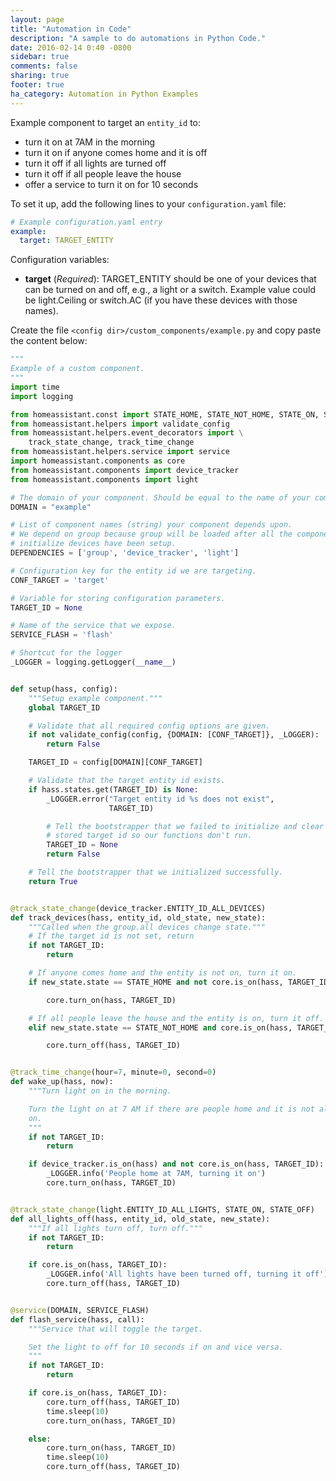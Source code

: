 ```yaml
---
layout: page
title: "Automation in Code"
description: "A sample to do automations in Python Code."
date: 2016-02-14 0:40 -0800
sidebar: true
comments: false
sharing: true
footer: true
ha_category: Automation in Python Examples
---
```


Example component to target an `entity_id` to:

 - turn it on at 7AM in the morning
 - turn it on if anyone comes home and it is off
 - turn it off if all lights are turned off
 - turn it off if all people leave the house
 - offer a service to turn it on for 10 seconds

To set it up, add the following lines to your `configuration.yaml` file:

```yaml
# Example configuration.yaml entry
example:
  target: TARGET_ENTITY
```

Configuration variables:

- **target** (*Required*): TARGET_ENTITY should be one of your devices that can be turned on and off, e.g., a light or a switch. Example value could be light.Ceiling or switch.AC (if you have these devices with those names).

Create the file `<config dir>/custom_components/example.py` and copy paste the content below:


```python
"""
Example of a custom component.
"""
import time
import logging

from homeassistant.const import STATE_HOME, STATE_NOT_HOME, STATE_ON, STATE_OFF
from homeassistant.helpers import validate_config
from homeassistant.helpers.event_decorators import \
    track_state_change, track_time_change
from homeassistant.helpers.service import service
import homeassistant.components as core
from homeassistant.components import device_tracker
from homeassistant.components import light

# The domain of your component. Should be equal to the name of your component.
DOMAIN = "example"

# List of component names (string) your component depends upon.
# We depend on group because group will be loaded after all the components that
# initialize devices have been setup.
DEPENDENCIES = ['group', 'device_tracker', 'light']

# Configuration key for the entity id we are targeting.
CONF_TARGET = 'target'

# Variable for storing configuration parameters.
TARGET_ID = None

# Name of the service that we expose.
SERVICE_FLASH = 'flash'

# Shortcut for the logger
_LOGGER = logging.getLogger(__name__)


def setup(hass, config):
    """Setup example component."""
    global TARGET_ID

    # Validate that all required config options are given.
    if not validate_config(config, {DOMAIN: [CONF_TARGET]}, _LOGGER):
        return False

    TARGET_ID = config[DOMAIN][CONF_TARGET]

    # Validate that the target entity id exists.
    if hass.states.get(TARGET_ID) is None:
        _LOGGER.error("Target entity id %s does not exist",
                      TARGET_ID)

        # Tell the bootstrapper that we failed to initialize and clear the
        # stored target id so our functions don't run.
        TARGET_ID = None
        return False

    # Tell the bootstrapper that we initialized successfully.
    return True


@track_state_change(device_tracker.ENTITY_ID_ALL_DEVICES)
def track_devices(hass, entity_id, old_state, new_state):
    """Called when the group.all devices change state."""
    # If the target id is not set, return
    if not TARGET_ID:
        return

    # If anyone comes home and the entity is not on, turn it on.
    if new_state.state == STATE_HOME and not core.is_on(hass, TARGET_ID):

        core.turn_on(hass, TARGET_ID)

    # If all people leave the house and the entity is on, turn it off.
    elif new_state.state == STATE_NOT_HOME and core.is_on(hass, TARGET_ID):

        core.turn_off(hass, TARGET_ID)


@track_time_change(hour=7, minute=0, second=0)
def wake_up(hass, now):
    """Turn light on in the morning.

    Turn the light on at 7 AM if there are people home and it is not already
    on.
    """
    if not TARGET_ID:
        return

    if device_tracker.is_on(hass) and not core.is_on(hass, TARGET_ID):
        _LOGGER.info('People home at 7AM, turning it on')
        core.turn_on(hass, TARGET_ID)


@track_state_change(light.ENTITY_ID_ALL_LIGHTS, STATE_ON, STATE_OFF)
def all_lights_off(hass, entity_id, old_state, new_state):
    """If all lights turn off, turn off."""
    if not TARGET_ID:
        return

    if core.is_on(hass, TARGET_ID):
        _LOGGER.info('All lights have been turned off, turning it off')
        core.turn_off(hass, TARGET_ID)


@service(DOMAIN, SERVICE_FLASH)
def flash_service(hass, call):
    """Service that will toggle the target.

    Set the light to off for 10 seconds if on and vice versa.
    """
    if not TARGET_ID:
        return

    if core.is_on(hass, TARGET_ID):
        core.turn_off(hass, TARGET_ID)
        time.sleep(10)
        core.turn_on(hass, TARGET_ID)

    else:
        core.turn_on(hass, TARGET_ID)
        time.sleep(10)
        core.turn_off(hass, TARGET_ID)
```
